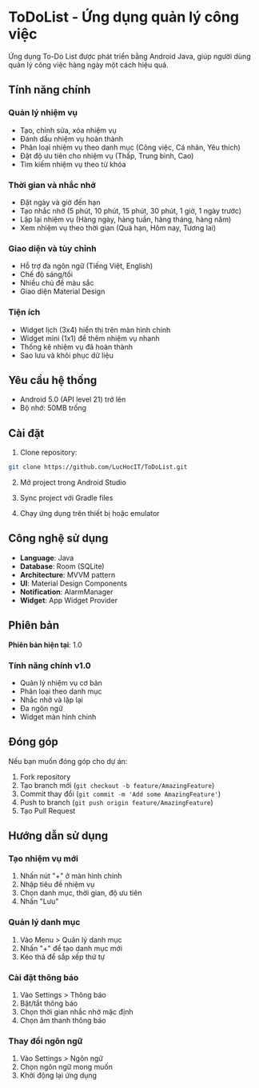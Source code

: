 # ToDoList - Ứng dụng quản lý công việc

Ứng dụng To-Do List được phát triển bằng Android Java, giúp người dùng quản lý công việc hàng ngày một cách hiệu quả.

## Tính năng chính

### Quản lý nhiệm vụ

- Tạo, chỉnh sửa, xóa nhiệm vụ
- Đánh dấu nhiệm vụ hoàn thành
- Phân loại nhiệm vụ theo danh mục (Công việc, Cá nhân, Yêu thích)
- Đặt độ ưu tiên cho nhiệm vụ (Thấp, Trung bình, Cao)
- Tìm kiếm nhiệm vụ theo từ khóa

### Thời gian và nhắc nhở

- Đặt ngày và giờ đến hạn
- Tạo nhắc nhở (5 phút, 10 phút, 15 phút, 30 phút, 1 giờ, 1 ngày trước)
- Lặp lại nhiệm vụ (Hàng ngày, hàng tuần, hàng tháng, hàng năm)
- Xem nhiệm vụ theo thời gian (Quá hạn, Hôm nay, Tương lai)

### Giao diện và tùy chỉnh

- Hỗ trợ đa ngôn ngữ (Tiếng Việt, English)
- Chế độ sáng/tối
- Nhiều chủ đề màu sắc
- Giao diện Material Design

### Tiện ích

- Widget lịch (3x4) hiển thị trên màn hình chính
- Widget mini (1x1) để thêm nhiệm vụ nhanh
- Thống kê nhiệm vụ đã hoàn thành
- Sao lưu và khôi phục dữ liệu

## Yêu cầu hệ thống

- Android 5.0 (API level 21) trở lên
- Bộ nhớ: 50MB trống

## Cài đặt

1. Clone repository:

```bash
git clone https://github.com/LucHocIT/ToDoList.git
```

2. Mở project trong Android Studio

3. Sync project với Gradle files

4. Chạy ứng dụng trên thiết bị hoặc emulator


## Công nghệ sử dụng

- **Language**: Java
- **Database**: Room (SQLite)
- **Architecture**: MVVM pattern
- **UI**: Material Design Components
- **Notification**: AlarmManager
- **Widget**: App Widget Provider

## Phiên bản

**Phiên bản hiện tại**: 1.0

### Tính năng chính v1.0

- Quản lý nhiệm vụ cơ bản
- Phân loại theo danh mục
- Nhắc nhở và lặp lại
- Đa ngôn ngữ
- Widget màn hình chính


## Đóng góp

Nếu bạn muốn đóng góp cho dự án:

1. Fork repository
2. Tạo branch mới (`git checkout -b feature/AmazingFeature`)
3. Commit thay đổi (`git commit -m 'Add some AmazingFeature'`)
4. Push to branch (`git push origin feature/AmazingFeature`)
5. Tạo Pull Request

## Hướng dẫn sử dụng

### Tạo nhiệm vụ mới

1. Nhấn nút "+" ở màn hình chính
2. Nhập tiêu đề nhiệm vụ
3. Chọn danh mục, thời gian, độ ưu tiên
4. Nhấn "Lưu"

### Quản lý danh mục

1. Vào Menu > Quản lý danh mục
2. Nhấn "+" để tạo danh mục mới
3. Kéo thả để sắp xếp thứ tự

### Cài đặt thông báo

1. Vào Settings > Thông báo
2. Bật/tắt thông báo
3. Chọn thời gian nhắc nhở mặc định
4. Chọn âm thanh thông báo

### Thay đổi ngôn ngữ

1. Vào Settings > Ngôn ngữ
2. Chọn ngôn ngữ mong muốn
3. Khởi động lại ứng dụng
